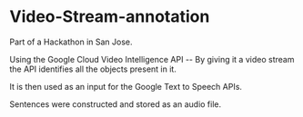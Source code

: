 # Video-Stream-annotation

Part of a Hackathon in San Jose.

Using the Google Cloud Video Intelligence API -- By giving it a video stream the API identifies all the objects present in it.

It is then used as an input for the Google Text to Speech APIs. 

Sentences were constructed and stored as an audio file.
